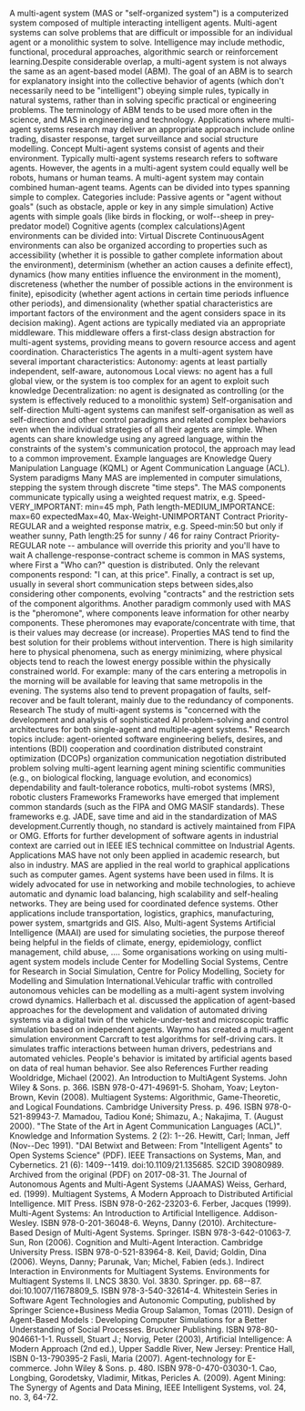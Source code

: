 A multi-agent system (MAS or \"self-organized system\") is a
computerized system composed of multiple interacting intelligent agents.
Multi-agent systems can solve problems that are difficult or impossible
for an individual agent or a monolithic system to solve. Intelligence
may include methodic, functional, procedural approaches, algorithmic
search or reinforcement learning.Despite considerable overlap, a
multi-agent system is not always the same as an agent-based model (ABM).
The goal of an ABM is to search for explanatory insight into the
collective behavior of agents (which don\'t necessarily need to be
\"intelligent\") obeying simple rules, typically in natural systems,
rather than in solving specific practical or engineering problems. The
terminology of ABM tends to be used more often in the science, and MAS
in engineering and technology. Applications where multi-agent systems
research may deliver an appropriate approach include online trading,
disaster response, target surveillance and social structure modelling.
Concept Multi-agent systems consist of agents and their environment.
Typically multi-agent systems research refers to software agents.
However, the agents in a multi-agent system could equally well be
robots, humans or human teams. A multi-agent system may contain combined
human-agent teams. Agents can be divided into types spanning simple to
complex. Categories include: Passive agents or \"agent without goals\"
(such as obstacle, apple or key in any simple simulation) Active agents
with simple goals (like birds in flocking, or wolf--sheep in
prey-predator model) Cognitive agents (complex calculations)Agent
environments can be divided into: Virtual Discrete ContinuousAgent
environments can also be organized according to properties such as
accessibility (whether it is possible to gather complete information
about the environment), determinism (whether an action causes a definite
effect), dynamics (how many entities influence the environment in the
moment), discreteness (whether the number of possible actions in the
environment is finite), episodicity (whether agent actions in certain
time periods influence other periods), and dimensionality (whether
spatial characteristics are important factors of the environment and the
agent considers space in its decision making). Agent actions are
typically mediated via an appropriate middleware. This middleware offers
a first-class design abstraction for multi-agent systems, providing
means to govern resource access and agent coordination. Characteristics
The agents in a multi-agent system have several important
characteristics: Autonomy: agents at least partially independent,
self-aware, autonomous Local views: no agent has a full global view, or
the system is too complex for an agent to exploit such knowledge
Decentralization: no agent is designated as controlling (or the system
is effectively reduced to a monolithic system) Self-organisation and
self-direction Multi-agent systems can manifest self-organisation as
well as self-direction and other control paradigms and related complex
behaviors even when the individual strategies of all their agents are
simple. When agents can share knowledge using any agreed language,
within the constraints of the system\'s communication protocol, the
approach may lead to a common improvement. Example languages are
Knowledge Query Manipulation Language (KQML) or Agent Communication
Language (ACL). System paradigms Many MAS are implemented in computer
simulations, stepping the system through discrete \"time steps\". The
MAS components communicate typically using a weighted request matrix,
e.g. Speed-VERY_IMPORTANT: min=45 mph, Path length-MEDIUM_IMPORTANCE:
max=60 expectedMax=40, Max-Weight-UNIMPORTANT Contract Priority-REGULAR
and a weighted response matrix, e.g. Speed-min:50 but only if weather
sunny, Path length:25 for sunny / 46 for rainy Contract Priority-REGULAR
note -- ambulance will override this priority and you\'ll have to wait A
challenge-response-contract scheme is common in MAS systems, where First
a \"Who can?\" question is distributed. Only the relevant components
respond: \"I can, at this price\". Finally, a contract is set up,
usually in several short communication steps between sides,also
considering other components, evolving \"contracts\" and the restriction
sets of the component algorithms. Another paradigm commonly used with
MAS is the \"pheromone\", where components leave information for other
nearby components. These pheromones may evaporate/concentrate with time,
that is their values may decrease (or increase). Properties MAS tend to
find the best solution for their problems without intervention. There is
high similarity here to physical phenomena, such as energy minimizing,
where physical objects tend to reach the lowest energy possible within
the physically constrained world. For example: many of the cars entering
a metropolis in the morning will be available for leaving that same
metropolis in the evening. The systems also tend to prevent propagation
of faults, self-recover and be fault tolerant, mainly due to the
redundancy of components. Research The study of multi-agent systems is
\"concerned with the development and analysis of sophisticated AI
problem-solving and control architectures for both single-agent and
multiple-agent systems.\" Research topics include: agent-oriented
software engineering beliefs, desires, and intentions (BDI) cooperation
and coordination distributed constraint optimization (DCOPs)
organization communication negotiation distributed problem solving
multi-agent learning agent mining scientific communities (e.g., on
biological flocking, language evolution, and economics) dependability
and fault-tolerance robotics, multi-robot systems (MRS), robotic
clusters Frameworks Frameworks have emerged that implement common
standards (such as the FIPA and OMG MASIF standards). These frameworks
e.g. JADE, save time and aid in the standardization of MAS
development.Currently though, no standard is actively maintained from
FIPA or OMG. Efforts for further development of software agents in
industrial context are carried out in IEEE IES technical committee on
Industrial Agents. Applications MAS have not only been applied in
academic research, but also in industry. MAS are applied in the real
world to graphical applications such as computer games. Agent systems
have been used in films. It is widely advocated for use in networking
and mobile technologies, to achieve automatic and dynamic load
balancing, high scalability and self-healing networks. They are being
used for coordinated defence systems. Other applications include
transportation, logistics, graphics, manufacturing, power system,
smartgrids and GIS. Also, Multi-agent Systems Artificial Intelligence
(MAAI) are used for simulating societies, the purpose thereof being
helpful in the fields of climate, energy, epidemiology, conflict
management, child abuse, \.... Some organisations working on using
multi-agent system models include Center for Modelling Social Systems,
Centre for Research in Social Simulation, Centre for Policy Modelling,
Society for Modelling and Simulation International.Vehicular traffic
with controlled autonomous vehicles can be modelling as a multi-agent
system involving crowd dynamics. Hallerbach et al. discussed the
application of agent-based approaches for the development and validation
of automated driving systems via a digital twin of the
vehicle-under-test and microscopic traffic simulation based on
independent agents. Waymo has created a multi-agent simulation
environment Carcraft to test algorithms for self-driving cars. It
simulates traffic interactions between human drivers, pedestrians and
automated vehicles. People\'s behavior is imitated by artificial agents
based on data of real human behavior. See also References Further
reading Wooldridge, Michael (2002). An Introduction to MultiAgent
Systems. John Wiley & Sons. p. 366. ISBN 978-0-471-49691-5. Shoham,
Yoav; Leyton-Brown, Kevin (2008). Multiagent Systems: Algorithmic,
Game-Theoretic, and Logical Foundations. Cambridge University Press. p.
496. ISBN 978-0-521-89943-7. Mamadou, Tadiou Koné; Shimazu, A.;
Nakajima, T. (August 2000). \"The State of the Art in Agent
Communication Languages (ACL)\". Knowledge and Information Systems. 2
(2): 1--26. Hewitt, Carl; Inman, Jeff (Nov--Dec 1991). \"DAI Betwixt and
Between: From \"Intelligent Agents\" to Open Systems Science\" (PDF).
IEEE Transactions on Systems, Man, and Cybernetics. 21 (6): 1409--1419.
doi:10.1109/21.135685. S2CID 39080989. Archived from the original (PDF)
on 2017-08-31. The Journal of Autonomous Agents and Multi-Agent Systems
(JAAMAS) Weiss, Gerhard, ed. (1999). Multiagent Systems, A Modern
Approach to Distributed Artificial Intelligence. MIT Press. ISBN
978-0-262-23203-6. Ferber, Jacques (1999). Multi-Agent Systems: An
Introduction to Artificial Intelligence. Addison-Wesley. ISBN
978-0-201-36048-6. Weyns, Danny (2010). Architecture-Based Design of
Multi-Agent Systems. Springer. ISBN 978-3-642-01063-7. Sun, Ron (2006).
Cognition and Multi-Agent Interaction. Cambridge University Press. ISBN
978-0-521-83964-8. Keil, David; Goldin, Dina (2006). Weyns, Danny;
Parunak, Van; Michel, Fabien (eds.). Indirect Interaction in
Environments for Multiagent Systems. Environments for Multiagent Systems
II. LNCS 3830. Vol. 3830. Springer. pp. 68--87. doi:10.1007/11678809_5.
ISBN 978-3-540-32614-4. Whitestein Series in Software Agent Technologies
and Autonomic Computing, published by Springer Science+Business Media
Group Salamon, Tomas (2011). Design of Agent-Based Models : Developing
Computer Simulations for a Better Understanding of Social Processes.
Bruckner Publishing. ISBN 978-80-904661-1-1. Russell, Stuart J.; Norvig,
Peter (2003), Artificial Intelligence: A Modern Approach (2nd ed.),
Upper Saddle River, New Jersey: Prentice Hall, ISBN 0-13-790395-2 Fasli,
Maria (2007). Agent-technology for E-commerce. John Wiley & Sons. p.
480. ISBN 978-0-470-03030-1. Cao, Longbing, Gorodetsky, Vladimir,
Mitkas, Pericles A. (2009). Agent Mining: The Synergy of Agents and Data
Mining, IEEE Intelligent Systems, vol. 24, no. 3, 64-72.
